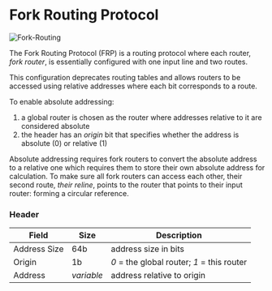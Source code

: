 # Fork Routing Protocol

![Fork-Routing](https://user-images.githubusercontent.com/35694451/208344240-cae75190-51f8-4d8c-88c7-c317a69d08fa.png)

The Fork Routing Protocol (FRP) is a routing protocol where each router, *fork router*, is essentially configured with one input line and two routes.

This configuration deprecates routing tables and allows routers to be accessed using relative addresses where each bit corresponds to a route.

To enable absolute addressing:
1. a global router is chosen as the router where addresses relative to it are considered absolute
2. the header has an *origin* bit that specifies whether the address is absolute (0) or relative (1)

Absolute addressing requires fork routers to convert the absolute address to a relative one which requires them to store their own absolute address for calculation. To make sure all fork routers can access each other, their second route, *their reline*, points to the router that points to their input router: forming a circular reference.

### Header

Field       |Size      |Description
------------|----------|-----------
Address Size|64b       |address size in bits
Origin      |1b        |*0* = the global router; *1* = this router
Address     |*variable*|address relative to origin
